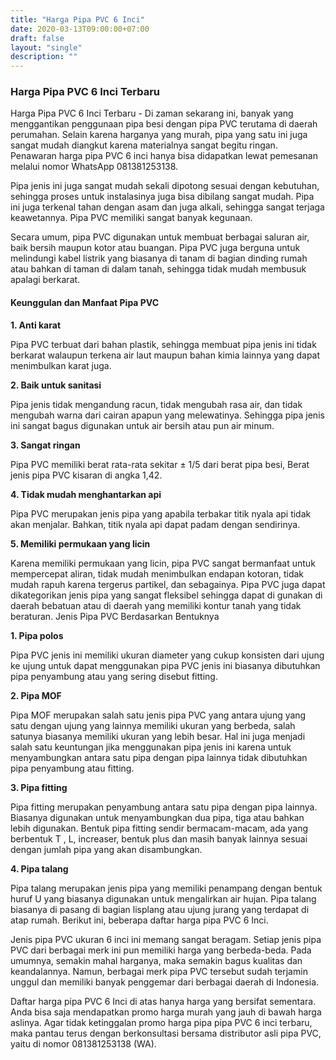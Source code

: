 ```yaml
---
title: "Harga Pipa PVC 6 Inci"
date: 2020-03-13T09:00:00+07:00
draft: false
layout: "single"
description: ""
---
```

### Harga Pipa PVC 6 Inci Terbaru

Harga Pipa PVC 6 Inci Terbaru - Di zaman sekarang ini, banyak yang menggantikan penggunaan pipa besi dengan pipa PVC terutama di daerah perumahan. Selain karena harganya yang murah, pipa yang satu ini juga sangat mudah diangkut karena materialnya sangat begitu ringan. Penawaran harga pipa PVC 6 inci hanya bisa didapatkan lewat pemesanan melalui nomor WhatsApp 081381253138.

Pipa jenis ini juga sangat mudah sekali dipotong sesuai dengan kebutuhan, sehingga proses untuk instalasinya juga bisa dibilang sangat mudah. Pipa ini juga terkenal tahan dengan asam dan juga alkali, sehingga sangat terjaga keawetannya. Pipa PVC memiliki sangat banyak kegunaan. 

Secara umum, pipa PVC digunakan untuk membuat berbagai saluran air, baik bersih maupun kotor atau buangan. Pipa PVC juga berguna untuk melindungi kabel listrik yang biasanya di tanam di bagian dinding rumah atau bahkan di taman di dalam tanah, sehingga tidak mudah membusuk apalagi berkarat. 

#### Keunggulan dan Manfaat Pipa PVC

**1. Anti karat**

Pipa PVC terbuat dari bahan plastik, sehingga membuat pipa jenis ini tidak berkarat walaupun terkena air laut maupun bahan kimia lainnya yang dapat menimbulkan karat juga. 

**2. Baik untuk sanitasi**

Pipa jenis tidak mengandung racun, tidak mengubah rasa air, dan tidak mengubah warna dari cairan apapun yang melewatinya. Sehingga pipa jenis ini sangat bagus digunakan untuk air bersih atau pun air minum.  

**3. Sangat ringan**

Pipa PVC memiliki berat rata-rata sekitar  ± 1/5 dari berat pipa besi, Berat jenis pipa PVC kisaran di angka 1,42. 

**4. Tidak mudah menghantarkan api**

Pipa PVC merupakan jenis pipa yang apabila terbakar titik nyala api tidak akan menjalar. Bahkan, titik nyala api dapat padam dengan sendirinya.

**5. Memiliki permukaan yang licin**

Karena memiliki permukaan yang licin, pipa PVC sangat bermanfaat untuk mempercepat aliran, tidak mudah menimbulkan endapan kotoran, tidak mudah rapuh karena tergerus partikel, dan sebagainya. Pipa PVC juga dapat dikategorikan jenis pipa yang sangat fleksibel sehingga dapat di gunakan di daerah bebatuan atau di daerah yang memiliki kontur tanah yang tidak beraturan. 
Jenis Pipa PVC Berdasarkan Bentuknya 

**1. Pipa polos**

Pipa PVC jenis ini memiliki ukuran diameter yang cukup konsisten dari ujung ke ujung untuk dapat menggunakan pipa PVC jenis ini biasanya dibutuhkan pipa penyambung atau yang sering disebut fitting.  

**2. Pipa MOF**

Pipa MOF merupakan salah satu jenis pipa PVC yang antara ujung yang satu dengan ujung yang lainnya memiliki ukuran yang berbeda, salah satunya biasanya memiliki ukuran yang lebih besar. Hal ini juga menjadi salah satu keuntungan jika menggunakan pipa jenis ini karena untuk menyambungkan antara satu pipa dengan pipa lainnya tidak dibutuhkan pipa penyambung atau fitting.   

**3. Pipa fitting**

Pipa fitting merupakan penyambung antara satu pipa dengan pipa lainnya. Biasanya digunakan untuk menyambungkan dua pipa, tiga atau bahkan lebih digunakan. Bentuk pipa fitting sendir bermacam-macam, ada yang berbentuk T , L, increaser, bentuk plus dan masih banyak lainnya sesuai dengan jumlah pipa yang akan disambungkan.

**4. Pipa talang**

Pipa talang merupakan jenis pipa yang memiliki penampang dengan bentuk huruf U yang biasanya digunakan untuk mengalirkan air hujan. Pipa talang biasanya di pasang di bagian lisplang atau ujung jurang yang terdapat di atap rumah. 
Berikut ini, beberapa daftar harga pipa PVC 6 Inci.

Jenis pipa PVC ukuran 6 inci ini memang sangat beragam. Setiap jenis pipa PVC dari berbagai merk ini pun memiliki harga yang berbeda-beda. Pada umumnya, semakin mahal harganya, maka semakin bagus kualitas dan keandalannya. Namun, berbagai merk pipa PVC tersebut sudah terjamin unggul dan memiliki banyak penggemar dari berbagai daerah di Indonesia. 

Daftar harga pipa PVC 6 Inci di atas hanya harga yang bersifat sementara. Anda bisa saja mendapatkan promo harga murah yang jauh di bawah harga aslinya. Agar tidak ketinggalan promo harga pipa pipa PVC 6 inci terbaru, maka pantau terus dengan berkonsultasi bersama distributor asli pipa PVC, yaitu di nomor 081381253138 (WA).
